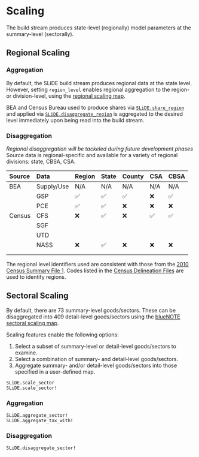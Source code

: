 # Scaling

The build stream produces state-level (regionally) model parameters at the summary-level (sectorally).

## Regional Scaling

### Aggregation

By default, the SLiDE build stream produces regional data at the state level.
However, setting `region_level` enables regional aggregation to the region- or division-level, using the [regional scaling map](https://github.com/NREL/SLiDEData/blob/master/coremaps/scale/region/region.csv).

BEA and Census Bureau used to produce shares via [`SLiDE.share_region`](@ref) and applied
via [`SLiDE.disaggregate_region`](@ref) is aggregated to the desired level immediately upon being
read into the build stream.

### Disaggregation
*Regional disaggregation will be tackeled during future development phases*
Source data is regional-specific and available for a variety of regional divisions: state, CBSA, CSA.

| Source | Data         | Region | State | County | CSA | CBSA |
|:-------|:-------------|:-------|:------|:-------|:----|:-----|
| BEA    |   Supply/Use | N/A    | N/A   | N/A    | N/A | N/A  |
|        |   GSP        | ✅      | ✅     | ✅      | ❌   | ✅    |
|        |   PCE        | ✅      | ✅     | ❌      | ❌   | ❌    |
| Census |   CFS        | ❌      | ✅     | ❌      | ✅   | ✅    |
|        |   SGF        |        |       |        |     |      |
|        |   UTD        |        |       |        |     |      |
|        |   NASS       | ❌      | ✅     | ❌      | ❌   | ❌    |
|        |              |        |       |        |     |      |
|        |              |        |       |        |     |      |

The regional level identifiers used are consistent with those from the [2010 Census Summary File 1](https://usa.ipums.org/usa/resources/voliii/pubdocs/2010/Technical%20Documentation/sf1.pdf).
Codes listed in the [Census Delineation Files](https://www.census.gov/geographies/reference-files/time-series/demo/metro-micro/delineation-files.html) are used to identify regions.

## Sectoral Scaling

By default, there are 73 summary-level goods/sectors.
These can be disaggregated into 409 detail-level goods/sectors
using the [blueNOTE sectoral scaling map](https://github.com/NREL/SLiDEData/blob/master/coremaps/scale/sector/bluenote.csv).

Scaling features enable the following options:
1. Select a subset of summary-level or detail-level goods/sectors to examine.
1. Select a combination of summary- and detail-level goods/sectors.
1. Aggregate summary- and/or detail-level goods/sectors into those specified in a user-defined map.

```@docs
SLiDE.scale_sector
SLiDE.scale_sector!
```

### Aggregation

```@docs
SLiDE.aggregate_sector!
SLiDE.aggregate_tax_with!
```

### Disaggregation

```@docs
SLiDE.disaggregate_sector!
```